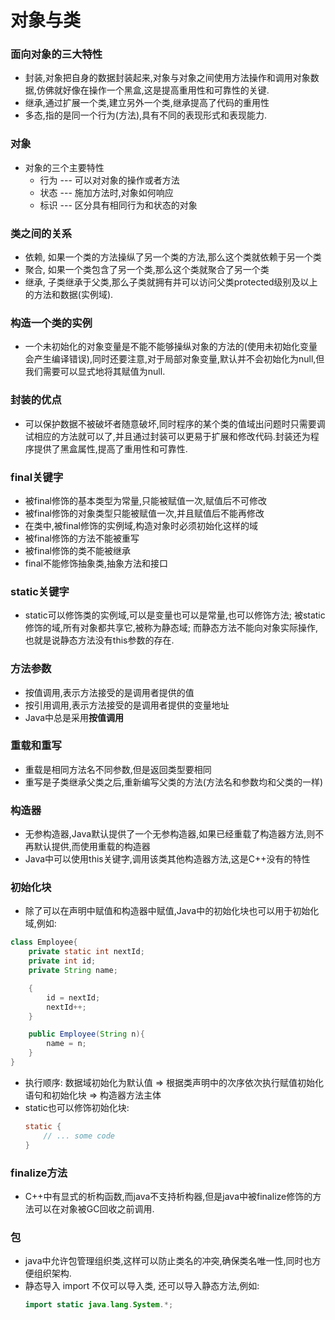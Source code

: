 # 对象与类
### 面向对象的三大特性
- 封装,对象把自身的数据封装起来,对象与对象之间使用方法操作和调用对象数据,仿佛就好像在操作一个黑盒,这是提高重用性和可靠性的关键.
- 继承,通过扩展一个类,建立另外一个类,继承提高了代码的重用性
- 多态,指的是同一个行为(方法),具有不同的表现形式和表现能力.
### 对象
- 对象的三个主要特性
   - 行为 --- 可以对对象的操作或者方法
   - 状态 --- 施加方法时,对象如何响应
   - 标识 --- 区分具有相同行为和状态的对象
### 类之间的关系
- 依赖, 如果一个类的方法操纵了另一个类的方法,那么这个类就依赖于另一个类
- 聚合, 如果一个类包含了另一个类,那么这个类就聚合了另一个类
- 继承, 子类继承于父类,那么子类就拥有并可以访问父类protected级别及以上的方法和数据(实例域).
### 构造一个类的实例
- 一个未初始化的对象变量是不能不能够操纵对象的方法的(使用未初始化变量会产生编译错误),同时还要注意,对于局部对象变量,默认并不会初始化为null,但我们需要可以显式地将其赋值为null.
### 封装的优点
- 可以保护数据不被破坏者随意破坏,同时程序的某个类的值域出问题时只需要调试相应的方法就可以了,并且通过封装可以更易于扩展和修改代码.封装还为程序提供了黑盒属性,提高了重用性和可靠性.
### final关键字
- 被final修饰的基本类型为常量,只能被赋值一次,赋值后不可修改
- 被final修饰的对象类型只能被赋值一次,并且赋值后不能再修改
- 在类中,被final修饰的实例域,构造对象时必须初始化这样的域
- 被final修饰的方法不能被重写
- 被final修饰的类不能被继承
- final不能修饰抽象类,抽象方法和接口
### static关键字
- static可以修饰类的实例域,可以是变量也可以是常量,也可以修饰方法; 被static修饰的域,所有对象都共享它,被称为静态域; 而静态方法不能向对象实际操作,也就是说静态方法没有this参数的存在.
### 方法参数
- 按值调用,表示方法接受的是调用者提供的值
- 按引用调用,表示方法接受的是调用者提供的变量地址
- Java中总是采用**按值调用**
### 重载和重写
- 重载是相同方法名不同参数,但是返回类型要相同
- 重写是子类继承父类之后,重新编写父类的方法(方法名和参数均和父类的一样)
### 构造器
- 无参构造器,Java默认提供了一个无参构造器,如果已经重载了构造器方法,则不再默认提供,而使用重载的构造器
- Java中可以使用this关键字,调用该类其他构造器方法,这是C++没有的特性
### 初始化块
- 除了可以在声明中赋值和构造器中赋值,Java中的初始化块也可以用于初始化域,例如:
```java
class Employee{
    private static int nextId;
    private int id;
    private String name;

    {
        id = nextId;
        nextId++;
    }

    public Employee(String n){
        name = n;
    }
}
```
- 执行顺序:
  数据域初始化为默认值 => 根据类声明中的次序依次执行赋值初始化语句和初始化块 => 构造器方法主体
- static也可以修饰初始化块:
  ```java
  static {
      // ... some code
  }
  ```
### finalize方法
- C++中有显式的析构函数,而java不支持析构器,但是java中被finalize修饰的方法可以在对象被GC回收之前调用.
### 包
- java中允许包管理组织类,这样可以防止类名的冲突,确保类名唯一性,同时也方便组织架构.
- 静态导入
  import 不仅可以导入类, 还可以导入静态方法,例如:
  ```java
  import static java.lang.System.*;
  ```